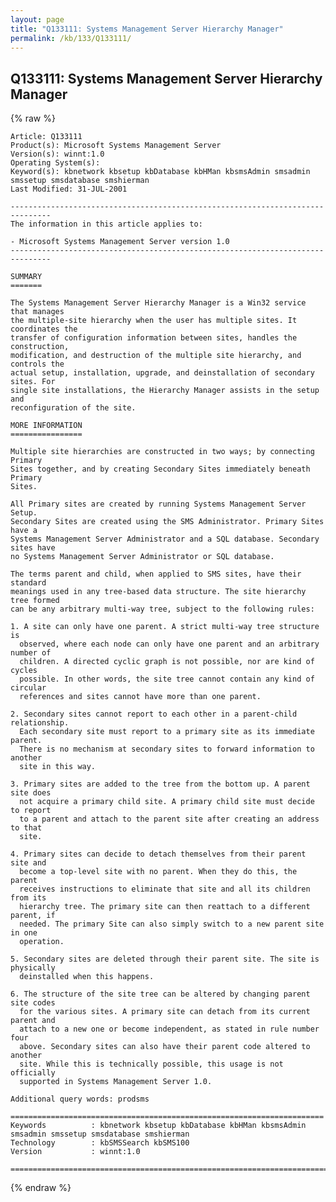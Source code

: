 ```yaml
---
layout: page
title: "Q133111: Systems Management Server Hierarchy Manager"
permalink: /kb/133/Q133111/
---
```


## Q133111: Systems Management Server Hierarchy Manager

{% raw %}

	Article: Q133111
	Product(s): Microsoft Systems Management Server
	Version(s): winnt:1.0
	Operating System(s): 
	Keyword(s): kbnetwork kbsetup kbDatabase kbHMan kbsmsAdmin smsadmin smssetup smsdatabase smshierman
	Last Modified: 31-JUL-2001
	
	-------------------------------------------------------------------------------
	The information in this article applies to:
	
	- Microsoft Systems Management Server version 1.0 
	-------------------------------------------------------------------------------
	
	SUMMARY
	=======
	
	The Systems Management Server Hierarchy Manager is a Win32 service that manages
	the multiple-site hierarchy when the user has multiple sites. It coordinates the
	transfer of configuration information between sites, handles the construction,
	modification, and destruction of the multiple site hierarchy, and controls the
	actual setup, installation, upgrade, and deinstallation of secondary sites. For
	single site installations, the Hierarchy Manager assists in the setup and
	reconfiguration of the site.
	
	MORE INFORMATION
	================
	
	Multiple site hierarchies are constructed in two ways; by connecting Primary
	Sites together, and by creating Secondary Sites immediately beneath Primary
	Sites.
	
	All Primary sites are created by running Systems Management Server Setup.
	Secondary Sites are created using the SMS Administrator. Primary Sites have a
	Systems Management Server Administrator and a SQL database. Secondary sites have
	no Systems Management Server Administrator or SQL database.
	
	The terms parent and child, when applied to SMS sites, have their standard
	meanings used in any tree-based data structure. The site hierarchy tree formed
	can be any arbitrary multi-way tree, subject to the following rules:
	
	1. A site can only have one parent. A strict multi-way tree structure is
	  observed, where each node can only have one parent and an arbitrary number of
	  children. A directed cyclic graph is not possible, nor are kind of cycles
	  possible. In other words, the site tree cannot contain any kind of circular
	  references and sites cannot have more than one parent.
	
	2. Secondary sites cannot report to each other in a parent-child relationship.
	  Each secondary site must report to a primary site as its immediate parent.
	  There is no mechanism at secondary sites to forward information to another
	  site in this way.
	
	3. Primary sites are added to the tree from the bottom up. A parent site does
	  not acquire a primary child site. A primary child site must decide to report
	  to a parent and attach to the parent site after creating an address to that
	  site.
	
	4. Primary sites can decide to detach themselves from their parent site and
	  become a top-level site with no parent. When they do this, the parent
	  receives instructions to eliminate that site and all its children from its
	  hierarchy tree. The primary site can then reattach to a different parent, if
	  needed. The primary Site can also simply switch to a new parent site in one
	  operation.
	
	5. Secondary sites are deleted through their parent site. The site is physically
	  deinstalled when this happens.
	
	6. The structure of the site tree can be altered by changing parent site codes
	  for the various sites. A primary site can detach from its current parent and
	  attach to a new one or become independent, as stated in rule number four
	  above. Secondary sites can also have their parent code altered to another
	  site. While this is technically possible, this usage is not officially
	  supported in Systems Management Server 1.0.
	
	Additional query words: prodsms
	
	======================================================================
	Keywords          : kbnetwork kbsetup kbDatabase kbHMan kbsmsAdmin smsadmin smssetup smsdatabase smshierman 
	Technology        : kbSMSSearch kbSMS100
	Version           : winnt:1.0
	
	=============================================================================
	

{% endraw %}
